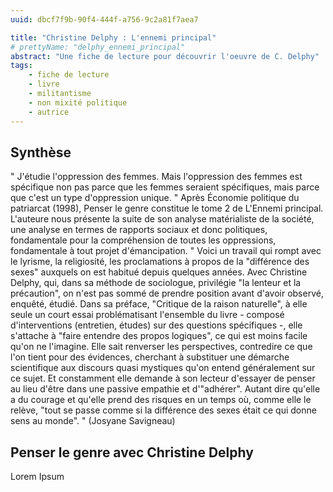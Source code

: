 ```yaml
---
uuid: dbcf7f9b-90f4-444f-a756-9c2a81f7aea7

title: "Christine Delphy : L'ennemi principal"
# prettyName: "delphy_ennemi_principal"
abstract: "Une fiche de lecture pour découvrir l'oeuvre de C. Delphy"
tags: 
    - fiche de lecture
    - livre
    - militantisme
    - non mixité politique
    - autrice
---
```


## Synthèse

" J'étudie l'oppression des femmes. Mais l'oppression des femmes est spécifique non pas parce que les femmes seraient spécifiques, mais parce que c'est un type d'oppression unique. " Après Économie politique du patriarcat (1998), Penser le genre constitue le tome 2 de L'Ennemi principal. L'auteure nous présente la suite de son analyse matérialiste de la société, une analyse en termes de rapports sociaux et donc politiques, fondamentale pour la compréhension de toutes les oppressions, fondamentale à tout projet d'émancipation. " Voici un travail qui rompt avec le lyrisme, la religiosité, les proclamations à propos de la "différence des sexes" auxquels on est habitué depuis quelques années. Avec Christine Delphy, qui, dans sa méthode de sociologue, privilégie "la lenteur et la précaution", on n'est pas sommé de prendre position avant d'avoir observé, enquêté, étudié. Dans sa préface, "Critique de la raison naturelle", à elle seule un court essai problématisant l'ensemble du livre - composé d'interventions (entretien, études) sur des questions spécifiques -, elle s'attache à "faire entendre des propos logiques", ce qui est moins facile qu'on ne l'imagine. Elle sait renverser les perspectives, contredire ce que l'on tient pour des évidences, cherchant à substituer une démarche scientifique aux discours quasi mystiques qu'on entend généralement sur ce sujet. Et constamment elle demande à son lecteur d'essayer de penser au lieu d'être dans une passive empathie et d'"adhérer". Autant dire qu'elle a du courage et qu'elle prend des risques en un temps où, comme elle le relève, "tout se passe comme si la différence des sexes était ce qui donne sens au monde". " (Josyane Savigneau)

## Penser le genre avec Christine Delphy

Lorem Ipsum